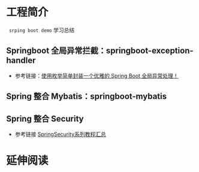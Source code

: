 # 工程简介
` srping boot demo` 学习总结
## Springboot 全局异常拦截：springboot-exception-handler
* 参考链接：[使用枚举简单封装一个优雅的 Spring Boot 全局异常处理！](https://mp.weixin.qq.com/s?__biz=Mzg2OTA0Njk0OA==&mid=2247486379&idx=2&sn=48c29ae65b3ed874749f0803f0e4d90e&chksm=cea24460f9d5cd769ed53ad7e17c97a7963a89f5350e370be633db0ae8d783c3a3dbd58c70f8&token=1054498516&lang=zh_CN#rd)

## Spring 整合 Mybatis：springboot-mybatis

## Spring 整合 Security
* 参考链接 [SpringSecurity系列教程汇总](https://yiyige.blog.csdn.net/article/details/120157181)
# 延伸阅读

